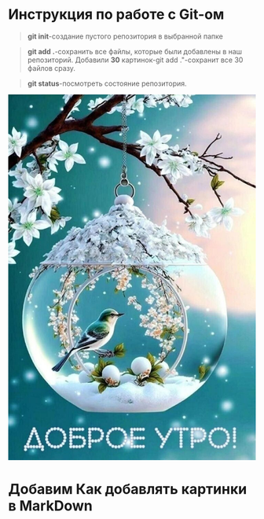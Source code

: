 # Инструкция по работе с Git-ом

> **git init**-создание пустого репозитория в выбранной папке

> **git add .**-сохранить все файлы, которые были добавлены в наш репозиторий. Добавили **30** картинок-git add ."-сохранит все 30 файлов сразу.

> **git status**-посмотреть состояние репозитория.

![Доброе](Good_Morning.jpeg)
# Добавим Как добавлять картинки в MarkDown


